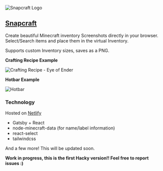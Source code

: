 ![Snapcraft Logo](https://snapcraft.netlify.com/icons/icon-48x48.png)

## [Snapcraft](https://snapcraft.netlify.com)

Create beautiful Minecraft inventory Screenshots directly in your browser.
Select/Search items and place them in the virtual Inventory.

Supports custom Inventory sizes, saves as a PNG.



**Crafting Recipe Example**

![Crafting Recipe - Eye of Ender](https://joschuadev-cdn.fra1.cdn.digitaloceanspaces.com/minecraft-snapcraft/snapcraft-snap.png)

**Hotbar Example**

![Hotbar](https://joschuadev-cdn.fra1.cdn.digitaloceanspaces.com/minecraft-snapcraft/snapcraft-snap-inventory.png)

### Technology

Hosted on [Netlify](https://netlify.com)

- Gatsby + React
- node-minecraft-data (for name/label information)
- react-select
- tailwindcss

And a few more! This will be updated soon.


**Work in progress, this is the first Hacky version!! Feel free to report issues :)**
